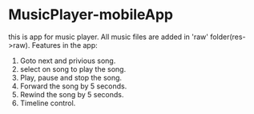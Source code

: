 # MusicPlayer-mobileApp
this is app for music player. All music files are added in 'raw' folder(res->raw).
Features in the app:
1. Goto next and privious song.
2. select on song to play the song.
3. Play, pause and stop the song.
4. Forward the song by 5 seconds.
5. Rewind the song by 5 seconds.
6. Timeline control.
